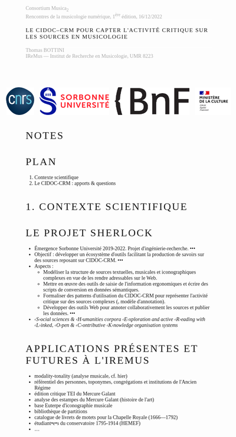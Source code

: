 <style>
body { font-family: GoudyNoto; font-weight: 300; }
h1 { letter-spacing: 0.1em; font-family: "FuturaPT" !important; font-weight: 200; text-transform: uppercase; }
code { color: #16e7cf; }
.dim { color: #aaa; }
</style>

<!--∫ slide title -->
<div class="dim">
Consortium Musica<sub>2</sub><br/>
Rencontres de la musicologie numérique, 1<sup>ère</sup> édition, 16/12/2022
</div>

<div style="
    border-bottom: 1px solid white;
    border-top: 1px solid white;
    font-family: FuturaPT;
    font-size: 111%;
    letter-spacing: 0.1em;
    padding: 0.5cm 0;
    text-transform: uppercase;
">
Le CIDOC–CRM pour capter l'activité critique sur les sources en musicologie
</div>

<div class="dim">
Thomas BOTTINI<br/>
IReMus — Institut de Recherche en Musicologie, UMR 8223
</div>

<div style="display: flex; justify-content: center; padding-top: 2cm;">
<img style="height: 2cm; margin: 0 0.2cm;" src="../../logos/cnrs.png" />
<img style="height: 2cm; margin: 0 0.2cm;" src="../../logos/su.jpg" />
<img style="height: 2cm; margin: 0 0.2cm;" src="../../logos/bnf.jpg" />
<img style="height: 2cm; margin: 0 0.2cm;" src="../../logos/mc.png" />
</div>

<!--∫ slide -->
# Notes

<!--∫ slide c -->
# Plan

1. Contexte scientifique
2. Le CIDOC-CRM : apports & questions

<!--∫ slide title -->
# 1. Contexte scientifique

<!--∫ slide -->
# Le projet SHERLOCK

- Émergence Sorbonne Université 2019-2022. Projet d'ingénierie-recherche.
•••
- Objectif : développer un écosystème d'outils facilitant la production de savoirs sur des sources reposant sur CIDOC-CRM.
•••
- Aspects :
    - Modéliser la structure de sources textuelles, musicales et iconographiques complexes en vue de les rendre adressables sur le Web.
    - Mettre en œuvre des outils de saisie de l'information ergonomiques et écrire des scripts de conversion en données sémantiques.
    - Formaliser des patterns d'utilisation du CIDOC-CRM pour représenter l'activité critique sur des sources complexes (, modèle d'annotation).
    - Développer des outils Web pour annoter collaborativement les sources et publier les données.
•••
- *‹S›ocial sciences & ‹H›umanities corpora ‹E›xploration and active ‹R›eading with ‹L›inked, ‹O›pen & ‹C›ontributive ‹K›nowledge organisation systems*

<!--∫ slide -->
# Applications présentes et futures à l'IReMus

- modality-tonality (analyse musicale, cf. hier)
- référentiel des personnes, toponymes, congrégations et institutions de l'Ancien Régime
- édition critique TEI du Mercure Galant
- analyse des estampes du Mercure Galant (histoire de l'art)
- base Euterpe d'iconographie musicale
- bibliothèque de partitions
- catalogue de livrets de motets pour la Chapelle Royale (1666—1792)
- étudiant•e•s du conservatoire 1795-1914 (HEMEF)
- …

<!-- Étudier en profondeur l'ontologie CIDOC-CRM et ses dérivées (comme LRMoo) dans une perspective de recherche (exprimer une activité analytique/critique/herméneutique complexe et collaborative sur des sources textuelles, musicales et iconographiques complexes), au-delà du simple fichage d'entités patrimoniales qui constituait son contexte initial. Dégager des patterns d'utilisation de cette ontologie générique utiles aux différentes branches de la musicologie.
Modéliser avec le CIDOC-CRM plusieurs projets pilotes de l'IReMus. Convoquer cette ontologie dans chaque projet passé, présent et à venir pour faire du LOD de qualité pour la musicologie.
Construire une infrastructure de saisie, annotation et publication des données musicologiques reposant sur des données sémantiques. (TONALITIES est l'application des réflexions méthodologiques et techniques de SHERLOCK à la question de l'annotation sémantique collaborative de partitions MEI.) -->

<!--
Marottes :
- adressabilité des sources
- de quoi on parle
- comment on en parle
-->

<!--∫ slide c -->
<!-- ```dot 6cad9af2-47b9-4279-b567-de46c45f8884 26
layout=sfdp
"http://T1" [color=orange,fontcolor=orange]
"http://C1" [color=green,fontcolor=green]
"http://C2" [color=green,fontcolor=green]
"http://T1" -> "skos:ConceptScheme" [label="rdf:type"]
"http://T1" -> "« Thésaurus des thématiques »" [label="dcterms:title"]
"http://T1" -> "« Anne »" [label="dcterms:creator"]
"http://T1" -> "« Rebecca »" [label="dcterms:creator"]
"http://T1" -> "http://C1" [label="skos:hasTopConcept"]
"http://C1" -> "« Arts, sciences et techniques »" [label="skos:prefLabel"]
"http://C1" -> "skos:Concept" [label="rdf:type"]
"http://C1" -> "http://C2" [label="skos:narrower"]
"http://C2" -> "http://C1" [label="skos:broader"]
"http://C2" -> "« Astronomie »" [label="skos:prefLabel"]
"http://C2" -> "skos:Concept" [label="rdf:type"]
``` -->